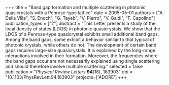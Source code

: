 +++
title = "Band gap formation and multiple scattering in photonic quasicrystals with a Penrose-type lattice"
date = 2005-05-01
authors = ["A. Della Villa", "S. Enoch", "G. Tayeb", "V. Pierro", "V. Galdi", "F. Capolino"]
publication_types = ["2"]
abstract = "This Letter presents a study of the local density of states (LDOS) in photonic quasicrystals. We show that the LDOS of a Penrose-type quasicrystal exhibits small additional band gaps. Among the band gaps, some exhibit a behavior similar to that typical of photonic crystals, while others do not. The development of certain band gaps requires large-size quasicrystals. It is explained by the long-range interactions involved in their formation. Moreover, the frequencies where the band gaps occur are not necessarily explained using single scattering and should therefore involve multiple scattering."
selected = false
publication = "*Physical Review Letters* **94**(18), 183903"
doi = "10.1103/PhysRevLett.94.183903"
projects=['ADORE']
+++

